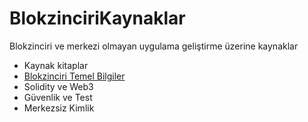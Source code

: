 # BlokzinciriKaynaklar
Blokzinciri  ve merkezi olmayan uygulama geliştirme üzerine kaynaklar

- Kaynak kitaplar
- [Blokzinciri Temel Bilgiler](01.%20BlokzinciriTemel.md)
- Solidity ve Web3
- Güvenlik ve Test
- Merkezsiz Kimlik
